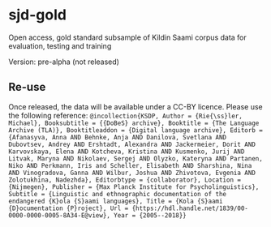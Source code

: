 # sjd-gold
Open access, gold standard subsample of Kildin Saami corpus data for evaluation, testing and training

Version: pre-alpha (not released)

## Re-use
Once released, the data will be available under a CC-BY licence. Please use the following reference:
`
@incollection{KSDP,
	Author = {Rie{\ss}ler, Michael},
	Booksubtitle = {{DoBeS} archive},
	Booktitle = {The Language Archive (TLA)},
	Booktitleaddon = {Digital language archive},
	Editorb = {Afanasyva, Anna AND Behnke, Anja AND Danilova, Svetlana AND Dubovtsev, Andrey AND Ershtadt, Alexandra AND Jackermeier, Dorit AND Karvovskaya, Elena AND Kotcheva, Kristina AND Kusmenko, Jurij AND Litvak, Maryna AND Nikolaev, Sergej AND Olyzko, Kateryna AND Partanen, Niko AND Perkmann, Iris and Scheller, Elisabeth AND Sharshina, Nina AND Vinogradova, Ganna AND Wilbur, Joshua AND Zhivotova, Evgenia AND Zolotukhina, Nadezhda},
	Editorbtype = {collaborator},
	Location = {Nijmegen},
	Publisher = {Max Planck Institute for Psycholinguistics},
	Subtitle = {Linguistic and ethnographic documentation of the endangered {K}ola {S}aami languages},
	Title = {Kola {S}aami {D}ocumentation {P}roject},
	Url = {https://hdl.handle.net/1839/00-0000-0000-0005-8A34-E@view},
	Year = {2005--2018}}
`




